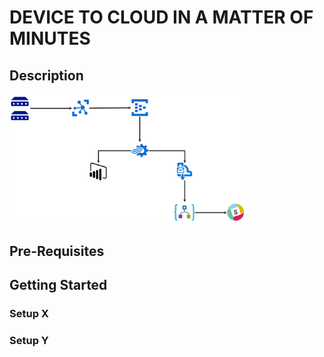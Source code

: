 # DEVICE TO CLOUD IN A MATTER OF MINUTES


## Description

<img src="https://github.com/GlennColpaert/IoTDemos/blob/master/media/DeviceToCloudInMinutesOverview.png" width="75%" height="75%" />

## Pre-Requisites

## Getting Started

### Setup X
### Setup Y
